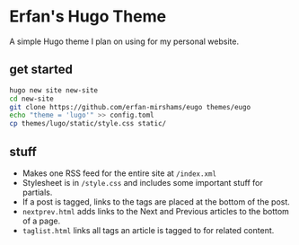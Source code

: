 # Erfan's Hugo Theme

A simple Hugo theme I plan on using for my personal website.

## get started

```sh
hugo new site new-site
cd new-site
git clone https://github.com/erfan-mirshams/eugo themes/eugo
echo "theme = 'lugo'" >> config.toml
cp themes/lugo/static/style.css static/
```

## stuff

- Makes one RSS feed for the entire site at `/index.xml`
- Stylesheet is in `/style.css` and includes some important stuff for partials.
- If a post is tagged, links to the tags are placed at the bottom of the post.
- `nextprev.html` adds links to the Next and Previous articles to the bottom of a page.
- `taglist.html` links all tags an article is tagged to for related content.
